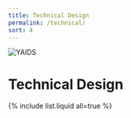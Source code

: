 ```yaml
---
title: Technical Design
permalink: /technical/
sort: 4
---
```

![YAIDS](/yaids.png)
# Technical Design

{% include list.liquid all=true %}
